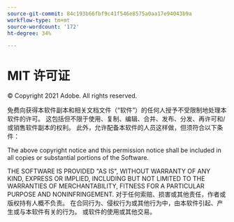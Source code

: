 ```yaml
---
source-git-commit: 84c193b66fbf9c41f546e8575a0aa17e94043b9a
workflow-type: tm+mt
source-wordcount: '172'
ht-degree: 34%

---
```

# MIT 许可证

© Copyright 2021 Adobe. All rights reserved.

免费向获得本软件副本和相关文档文件（“软件”）的任何人授予不受限制地处理本软件的许可。 这包括但不限于使用、复制、编辑、合并、发布、分发、再许可和/或销售软件副本的权利。 此外，允许配备本软件的人员这样做，但须符合以下条件：

The above copyright notice and this permission notice shall be included in all copies or substantial portions of the Software.

THE SOFTWARE IS PROVIDED &quot;AS IS&quot;, WITHOUT WARRANTY OF ANY KIND, EXPRESS OR IMPLIED, INCLUDING BUT NOT LIMITED TO THE WARRANTIES OF MERCHANTABILITY, FITNESS FOR A PARTICULAR PURPOSE AND NONINFRINGEMENT. 对于任何索赔、损害或其他责任，作者或版权持有人概不负责。 在合同行为、侵权行为或其他行为中，由本软件引起、产生或与本软件有关的行为。 或软件的使用或其他交易。
